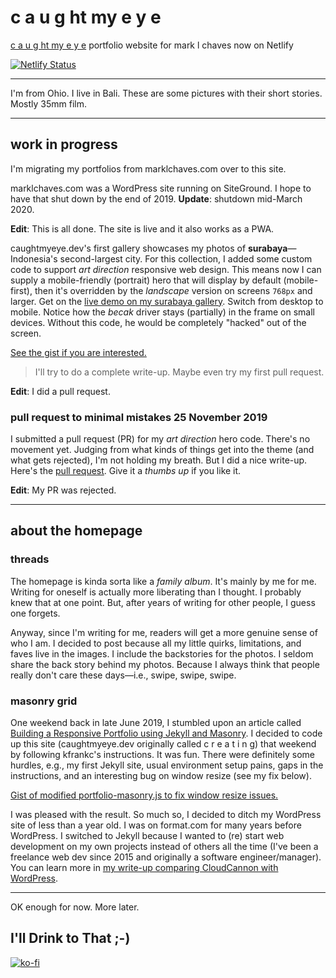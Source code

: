 # c a u g ht my e y e
[c a u g ht my e y e](https://www.caughtmyeye.dev) portfolio website for mark l chaves now on Netlify

[![Netlify Status](https://api.netlify.com/api/v1/badges/f6f40102-b26e-4d35-94a1-cce34208e0fe/deploy-status)](https://app.netlify.com/sites/epic-mclean-17759d/deploys)

---

I'm from Ohio. I live in Bali. These are some pictures with their short stories. Mostly 35mm film.

---

## work in progress

I'm migrating my portfolios from marklchaves.com over to this site.

marklchaves.com was a WordPress site running on SiteGround. I hope to have that shut down by the end of 2019. **Update**: shutdown mid-March 2020.

**Edit**: This is all done. The site is live and it also works as a PWA.

caughtmyeye.dev's first gallery showcases my photos of **surabaya**&mdash;Indonesia's second-largest city. For this collection, I added some custom code to support _art direction_ responsive web design. This means now I can supply a mobile-friendly (portrait) hero that will display by default (mobile-first), then it's overridden by the _landscape_ version on screens `768px` and larger. Get on the [live demo on my surabaya gallery](https://www.caughtmyeye.dev/photography/surabaya/). Switch from desktop to mobile. Notice how the _becak_ driver stays (partially) in the frame on small devices. Without this code, he would be completely "hacked" out of the screen.

[See the gist if you are interested.](https://gist.github.com/marklchaves/589cf392b5076d46b5fc0037bff7e74e)

> I'll try to do a complete write-up. Maybe even try my first pull request.

**Edit**: I did a pull request.

### pull request to minimal mistakes 25 November 2019

I submitted a pull request (PR) for my _art direction_ hero code. There's no movement yet. Judging from what kinds of things get into the theme (and what gets rejected), I'm not holding my breath. But I did a nice write-up. Here's the [pull request](https://github.com/mmistakes/minimal-mistakes/pull/2331). Give it a _thumbs up_ if you like it.

**Edit**: My PR was rejected.

---

## about the homepage

### threads

The homepage is kinda sorta like a _family album_. It's mainly by me for me. Writing for oneself is actually more liberating than I thought. I probably knew that at one point. But, after years of writing for other people, I guess one forgets. 

Anyway, since I'm writing for me, readers will get a more genuine sense of who I am. I decided to post because all my little quirks, limitations, and faves live in the images. I include the backstories for the photos. I seldom share the back story behind my photos. Because I always think that people really don't care these days&mdash;i.e., swipe, swipe, swipe.

### masonry grid

One weekend back in late June 2019, I stumbled upon an article called [Building a Responsive Portfolio using Jekyll and Masonry](https://kfrankc.com/posts/2019/03/07/jekyll-masonry#result). I decided to code up this site (caughtmyeye.dev originally called c r e a t i n g) that weekend by following kfrankc's instructions. It was fun. There were definitely some hurdles, e.g., my first Jekyll site, usual environment setup pains, gaps in the instructions, and an interesting bug on window resize (see my fix below).

[Gist of modified portfolio-masonry.js to fix window resize issues.](https://gist.github.com/marklchaves/bbd7f88032c67582774fe4f6343f6ff4)

I was pleased with the result. So much so, I decided to ditch my WordPress site of less than a year old. I was on format.com for many years before WordPress. I switched to Jekyll because I wanted to (re) start web development on my own projects instead of others all the time (I've been a freelance web dev since 2015 and originally a software engineer/manager). You can learn more in [my write-up comparing CloudCannon with WordPress](https://medium.com/@marklchaves/cloudcannon-versus-wordpress-e0ff63fdb4c0).

---

OK enough for now. More later.

## I'll Drink to That ;-)

[![ko-fi](https://www.ko-fi.com/img/githubbutton_sm.svg)](https://ko-fi.com/D1D7YARD)

